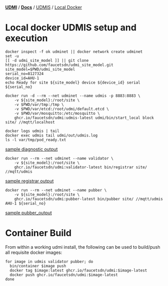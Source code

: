 [**UDMI**](../../) / [**Docs**](../) / [UDMIS](.) / [Local Docker](#)

# Local docker UDMIS setup and execution

```
docker inspect -f ok udminet || docker network create udminet
set -u
[[ -d udmi_site_model ]] || git clone https://github.com/faucetsdn/udmi_site_model.git
site_model=$PWD/udmi_site_model
serial_no=8127324
device_id=AHU-1
echo Ready for site ${site_model} device ${device_id} serial ${serial_no}
```

```
docker run -d --rm --net udminet --name udmis -p 8883:8883 \
    -v ${site_model}:/root/site \
    -v $PWD/var/tmp:/tmp \
    -v $PWD/var/etcd:/root/udmi/default.etcd \
    -v $PWD/var/mosquitto:/etc/mosquitto \
    ghcr.io/faucetsdn/udmi:udmis-latest udmi/bin/start_local block site/ //mqtt/localhost
```

```
docker logs udmis | tail
docker exec udmis tail udmi/out/udmis.log
ls -l var/tmp/pod_ready.txt
```

[sample diagnostic output](udmis_output.md)


```
docker run --rm --net udminet --name validator \
    -v ${site_model}:/root/site \
    ghcr.io/faucetsdn/udmi:validator-latest bin/registrar site/ //mqtt/udmis
```

[sample registrar output](registrar_output.md)

```
docker run --rm --net udminet --name pubber \
    -v ${site_model}:/root/site \
    ghcr.io/faucetsdn/udmi:pubber-latest bin/pubber site/ //mqtt/udmis AHU-1 ${serial_no}
```

[sample pubber_output](pubber_output.md)

# Container Build

From within a working udmi install, the following can be used to build/push all requisite docker images:

```
for image in udmis validator pubber; do
  bin/container $image push
  docker tag $image:latest ghcr.io/faucetsdn/udmi:$image-latest
  docker push ghcr.io/faucetsdn/udmi:$image-latest
done
```
